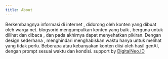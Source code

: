 ```yaml
---
title: About
---
```


Berkembangnya informasi di internet , didorong oleh konten yang dibuat oleh warga net. blogsorid mengumpulkan konten yang baik , berguna untuk dilihat dan dibaca , dan pada akhirnya dapat menyehatkan pikiran. 
Dengan design sederhana , menghindari menghabiskan waktu hanya untuk melihat yang tidak perlu.
Beberapa atau kebanyakan konten diisi oleh hasil genAI, dengan prompt sesuai waktu dan kondisi.
support by <a href=https://digitalneo.id>DigitalNeo.ID</a>